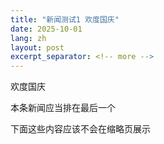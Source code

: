 ```yaml
---
title: "新闻测试1 欢度国庆"
date: 2025-10-01
lang: zh
layout: post
excerpt_separator: <!-- more -->
---
```

欢度国庆

本条新闻应当排在最后一个

<!-- more -->

下面这些内容应该不会在缩略页展示
